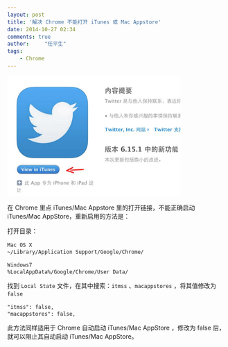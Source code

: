 ```yaml
---
layout: post
title: '解决 Chrome 不能打开 iTunes 或 Mac Appstore'
date: 2014-10-27 02:34
comments: true
author:     "任平生"
tags:
    - Chrome
---
```


<img src="/assets/2014/10/open-itunes.jpg" alt="open-itunes.jpg" width="400">


在 Chrome 里点 iTunes/Mac Appstore 里的打开链接，不能正确启动 iTunes/Mac AppStore，重新启用的方法是：


打开目录：

``` 
Mac OS X
~/Library/Application Support/Google/Chrome/
```

``` 
Windows7
%LocalAppData%/Google/Chrome/User Data/

```

找到  `Local State` 文件，在其中搜索：`itmss` 、`macappstores` ，将其值修改为 `false`

```
"itmss": false,
"macappstores": false,
```

此方法同样适用于 Chrome 自动启动 iTunes/Mac AppStore ，修改为 false 后，就可以阻止其自动启动 iTunes/Mac AppStore。